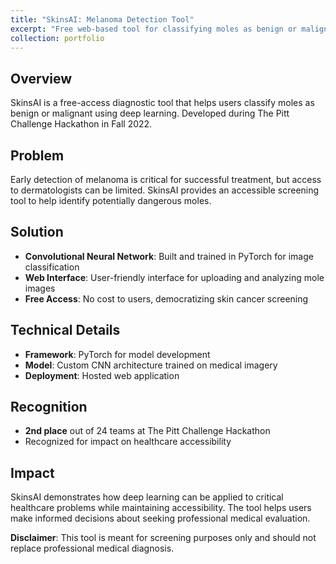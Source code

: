 ```yaml
---
title: "SkinsAI: Melanoma Detection Tool"
excerpt: "Free web-based tool for classifying moles as benign or malignant using deep learning (2nd place, Pitt Challenge Hackathon)"
collection: portfolio
---
```


## Overview
SkinsAI is a free-access diagnostic tool that helps users classify moles as benign or malignant using deep learning. Developed during The Pitt Challenge Hackathon in Fall 2022.

## Problem
Early detection of melanoma is critical for successful treatment, but access to dermatologists can be limited. SkinsAI provides an accessible screening tool to help identify potentially dangerous moles.

## Solution
- **Convolutional Neural Network**: Built and trained in PyTorch for image classification
- **Web Interface**: User-friendly interface for uploading and analyzing mole images
- **Free Access**: No cost to users, democratizing skin cancer screening

## Technical Details
- **Framework**: PyTorch for model development
- **Model**: Custom CNN architecture trained on medical imagery
- **Deployment**: Hosted web application

## Recognition
- **2nd place** out of 24 teams at The Pitt Challenge Hackathon
- Recognized for impact on healthcare accessibility

## Impact
SkinsAI demonstrates how deep learning can be applied to critical healthcare problems while maintaining accessibility. The tool helps users make informed decisions about seeking professional medical evaluation.

**Disclaimer**: This tool is meant for screening purposes only and should not replace professional medical diagnosis.
